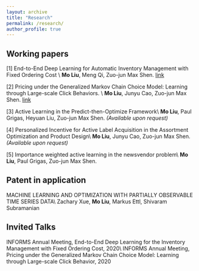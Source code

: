 ```yaml
---
layout: archive
title: "Research"
permalink: /research/
author_profile: true
---
```


## Working papers

[1] End-to-End Deep Learning for Automatic Inventory Management with Fixed Ordering Cost \\
**Mo Liu**, Meng Qi, Zuo-jun Max Shen. [link](https://papers.ssrn.com/sol3/papers.cfm?abstract_id=3888897)


[2] Pricing under the Generalized Markov Chain Choice Model: Learning through Large-scale Click Behaviors. \\
**Mo Liu**, Junyu Cao, Zuo-jun Max Shen. [link](https://papers.ssrn.com/sol3/papers.cfm?abstract_id=4158054)

[3] Active Learning in the Predict-then-Optimize Framework\\
**Mo Liu**, Paul Grigas, Heyuan Liu, Zuo-jun Max Shen. _(Available upon request)_

[4] Personalized Incentive for Active Label Acquisition in the Assortment Optimization and Product Design\\
**Mo Liu**, Junyu Cao, Zuo-jun Max Shen. _(Available upon request)_

[5] Importance weighted active learning in the newsvendor problem\\
**Mo Liu**, Paul Grigas, Zuo-jun Max Shen.


## Patent in application

MACHINE LEARNING AND OPTIMIZATION WITH PARTIALLY OBSERVABLE TIME SERIES DATA\\
Zachary Xue, **Mo Liu**, Markus Ettl, Shivaram Subramanian


## Invited Talks

INFORMS Annual Meeting, End-to-End Deep Learning for the Inventory Management with Fixed Ordering Cost, 2020\\
INFORMS Annual Meeting, Pricing under the Generalized Markov Chain Choice Model: Learning through Large-scale Click Behavior, 2020